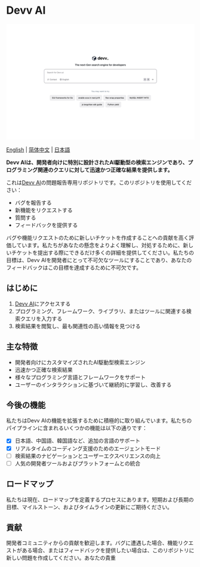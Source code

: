 # Devv AI

![](./assets/devv-homepage.png)

[English](./README.md) | [简体中文](./README_CN.md) | [日本語](./README_JP.md)

**Devv AIは、開発者向けに特別に設計されたAI駆動型の検索エンジンであり、プログラミング関連のクエリに対して迅速かつ正確な結果を提供します。**

これは[Devv AI](https://devv.ai)の問題報告専用リポジトリです。このリポジトリを使用してください：

- バグを報告する
- 新機能をリクエストする
- 質問する
- フィードバックを提供する

バグや機能リクエストのために新しいチケットを作成することへの貢献を高く評価しています。私たちがあなたの懸念をよりよく理解し、対処するために、新しいチケットを提出する際にできるだけ多くの詳細を提供してください。私たちの目標は、Devv AIを開発者にとって不可欠なツールにすることであり、あなたのフィードバックはこの目標を達成するために不可欠です。

## はじめに

1. [Devv AI](https://devv.ai)にアクセスする
2. プログラミング、フレームワーク、ライブラリ、またはツールに関連する検索クエリを入力する
3. 検索結果を閲覧し、最も関連性の高い情報を見つける

## 主な特徴

- 開発者向けにカスタマイズされたAI駆動型検索エンジン
- 迅速かつ正確な検索結果
- 様々なプログラミング言語とフレームワークをサポート
- ユーザーのインタラクションに基づいて継続的に学習し、改善する

## 今後の機能

私たちはDevv AIの機能を拡張するために積極的に取り組んでいます。私たちのパイプラインに含まれるいくつかの機能は以下の通りです：

- [x] 日本語、中国語、韓国語など、追加の言語のサポート
- [x] リアルタイムのコーディング支援のためのエージェントモード
- [ ] 検索結果のナビゲーションとユーザーエクスペリエンスの向上
- [ ] 人気の開発者ツールおよびプラットフォームとの統合

## ロードマップ

私たちは現在、ロードマップを定義するプロセスにあります。短期および長期の目標、マイルストーン、およびタイムラインの更新にご期待ください。

## 貢献

開発者コミュニティからの貢献を歓迎します。バグに遭遇した場合、機能リクエストがある場合、またはフィードバックを提供したい場合は、このリポジトリに新しい問題を作成してください。あなたの貴重